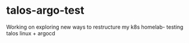 # talos-argo-test
Working on exploring new ways to restructure my k8s homelab- testing talos linux + argocd
